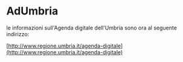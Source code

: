 # AdUmbria

le informazioni sull'Agenda digitale dell'Umbria sono ora al seguente indirizzo:

[http://www.regione.umbria.it/agenda-digitale](http://www.regione.umbria.it/agenda-digitale)
